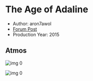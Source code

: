 # The Age of Adaline

* Author: aron7awol
* [Forum Post](https://www.avsforum.com/threads/bass-eq-for-filtered-movies.2995212/post-58302864)
* Production Year: 2015

## Atmos

![img 0](https://i.imgur.com/jwbyrhf.jpg)

![img 0](https://i.imgur.com/tFqyZsD.jpg)

